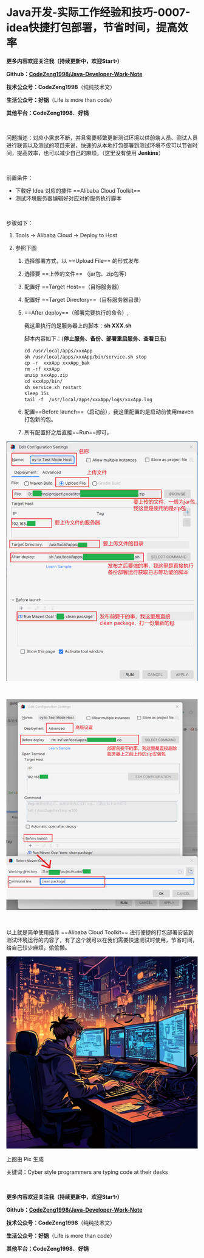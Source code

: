 # Java开发-实际工作经验和技巧-0007-idea快捷打包部署，节省时间，提高效率

**更多内容欢迎关注我（持续更新中，欢迎Star✨）**

**Github：[CodeZeng1998/Java-Developer-Work-Note](https://github.com/CodeZeng1998/Java-Developer-Work-Note)**

**技术公众号：CodeZeng1998**（纯纯技术文）

**生活公众号：好锅**（Life is more than code）

**其他平台：CodeZeng1998**、**好锅**

<br/>





问题描述：对应小需求不断，并且需要频繁更新测试环境以供前端人员、测试人员进行联调以及测试的项目来说，快速的从本地打包部署到测试环境不仅可以节省时间，提高效率，也可以减少自己的麻烦。（这里没有使用 **Jenkins**）

<br/>

前置条件：

* 下载好 Idea 对应的插件 ==Alibaba Cloud Toolkit==
* 测试环境服务器编辑好对应对的服务执行脚本

<br/>

步骤如下：

1. Tools -> Alibaba Cloud -> Deploy to Host

2. 参照下图

   1. 选择部署方式，以 ==Upload File== 的形式发布

   2. 选择要  ==上传的文件== （jar包、zip包等）

   3. 配置好 ==Target Host==（目标服务器）

   4. 配置好 ==Target Directory==（目标服务器目录）

   5. ==After deploy==（部署完要执行的命令）,

      我这里执行的是服务器上的脚本：**sh XXX.sh**

      脚本内容如下：(**停止服务、备份、部署重启服务、查看日志**)

      ```shell
      cd /usr/local/apps/xxxApp
      sh /usr/local/apps/xxxApp/bin/service.sh stop
      cp -r  xxxApp xxxApp_bak
      rm -rf xxxApp
      unzip xxxApp.zip
      cd xxxApp/bin/
      sh service.sh restart
      sleep 15s
      tail -f  /usr/local/apps/xxxApp/logs/xxxApp.log

   6. 配置==Before launch==（启动前），我这里配置的是启动前使用maven打包新的包。

   7. 所有配置好之后直接==Run==即可。

![](https://github.com/CodeZeng1998/Java-Developer-Work-Note/blob/main/WorkExperience&Skills/image/Java%E5%BC%80%E5%8F%91-%E5%AE%9E%E9%99%85%E5%B7%A5%E4%BD%9C%E7%BB%8F%E9%AA%8C%E5%92%8C%E6%8A%80%E5%B7%A7-0007-idea%E5%BF%AB%E6%8D%B7%E6%89%93%E5%8C%85%E9%83%A8%E7%BD%B2%EF%BC%8C%E8%8A%82%E7%9C%81%E6%97%B6%E9%97%B4%EF%BC%8C%E6%8F%90%E9%AB%98%E6%95%88%E7%8E%87-%E6%AD%A5%E9%AA%A4001.png?raw=true)

<br/>

![](https://github.com/CodeZeng1998/Java-Developer-Work-Note/blob/main/WorkExperience&Skills/image/Java%E5%BC%80%E5%8F%91-%E5%AE%9E%E9%99%85%E5%B7%A5%E4%BD%9C%E7%BB%8F%E9%AA%8C%E5%92%8C%E6%8A%80%E5%B7%A7-0007-idea%E5%BF%AB%E6%8D%B7%E6%89%93%E5%8C%85%E9%83%A8%E7%BD%B2%EF%BC%8C%E8%8A%82%E7%9C%81%E6%97%B6%E9%97%B4%EF%BC%8C%E6%8F%90%E9%AB%98%E6%95%88%E7%8E%87-%E6%AD%A5%E9%AA%A4002.png?raw=true)



<br/>

以上就是简单使用插件 ==Alibaba Cloud Toolkit== 进行便捷的打包部署安装到测试环境运行的内容了，有了这个就可以在我们需要快速测试时使用，节省时间，给自己较少麻烦，偷偷懒。

![](https://github.com/CodeZeng1998/Java-Developer-Work-Note/blob/main/WorkExperience&Skills/image/Java%E5%BC%80%E5%8F%91-%E5%AE%9E%E9%99%85%E5%B7%A5%E4%BD%9C%E7%BB%8F%E9%AA%8C%E5%92%8C%E6%8A%80%E5%B7%A7-0007-idea%E5%BF%AB%E6%8D%B7%E6%89%93%E5%8C%85%E9%83%A8%E7%BD%B2%EF%BC%8C%E8%8A%82%E7%9C%81%E6%97%B6%E9%97%B4%EF%BC%8C%E6%8F%90%E9%AB%98%E6%95%88%E7%8E%87.png?raw=true)

上图由 Pic 生成

关键词：Cyber style programmers are typing code at their desks

<br/>

**更多内容欢迎关注我（持续更新中，欢迎Star✨）**

**Github：[CodeZeng1998/Java-Developer-Work-Note](https://github.com/CodeZeng1998/Java-Developer-Work-Note)**

**技术公众号：CodeZeng1998**（纯纯技术文）

**生活公众号：好锅**（Life is more than code）

**其他平台：CodeZeng1998**、**好锅**